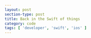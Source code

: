 ```yaml
---
layout: post
section-type: post
title: Back in the Swift of things
category: code
tags: [ 'developer', 'swift', 'ios' ]
---
```

